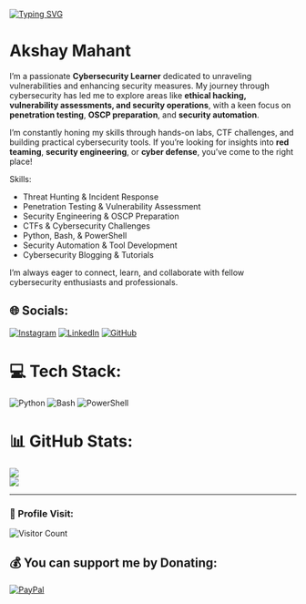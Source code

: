 

[![Typing SVG](https://readme-typing-svg.demolab.com?font=Fira+Code&pause=1000&color=00F712&random=false&width=435&lines=Hey%2C+I'm+Akshay+Mahant+%28the+0ffs3c%29)](https://git.io/typing-svg)

# Akshay Mahant

I’m a passionate **Cybersecurity Learner** dedicated to unraveling vulnerabilities and enhancing security measures. My journey through cybersecurity has led me to explore areas like **ethical hacking, vulnerability assessments, and security operations**, with a keen focus on **penetration testing**, **OSCP preparation**, and **security automation**.

I’m constantly honing my skills through hands-on labs, CTF challenges, and building practical cybersecurity tools. If you’re looking for insights into **red teaming**, **security engineering**, or **cyber defense**, you’ve come to the right place!

Skills:
- Threat Hunting & Incident Response
- Penetration Testing & Vulnerability Assessment
- Security Engineering & OSCP Preparation
- CTFs & Cybersecurity Challenges
- Python, Bash, & PowerShell
- Security Automation & Tool Development
- Cybersecurity Blogging & Tutorials

I’m always eager to connect, learn, and collaborate with fellow cybersecurity enthusiasts and professionals.

## 🌐 Socials:
[![Instagram](https://img.shields.io/badge/Instagram-%23E4405F.svg?logo=Instagram&logoColor=white)](https://www.instagram.com/cybersecurity_learner/) [![LinkedIn](https://img.shields.io/badge/LinkedIn-%230077B5.svg?logo=linkedin&logoColor=white)](https://www.linkedin.com/in/akshaymahant/) [![GitHub](https://img.shields.io/badge/GitHub-%23121011.svg?logo=github&logoColor=white)](https://github.com/akshaymahant)

# 💻 Tech Stack:
![Python](https://img.shields.io/badge/python-3670A0?style=for-the-badge&logo=python&logoColor=ffdd54) ![Bash](https://img.shields.io/badge/bash-%23121011.svg?style=for-the-badge&logo=gnu-bash&logoColor=white) ![PowerShell](https://img.shields.io/badge/PowerShell-%235391FE.svg?style=for-the-badge&logo=powershell&logoColor=white)

# 📊 GitHub Stats:
![](https://github-readme-streak-stats.herokuapp.com/?user=akshaymahant&theme=dark&hide_border=false)<br/>
![](https://github-readme-stats.vercel.app/api/top-langs/?username=akshaymahant&theme=dark&hide_border=false&include_all_commits=true&count_private=false&layout=compact)

---

### 👤 Profile Visit:
![Visitor Count](https://profile-counter.glitch.me/akshaymahant/count.svg)

## 💰 You can support me by Donating:
[![PayPal](https://img.shields.io/badge/PayPal-00457C?style=for-the-badge&logo=paypal&logoColor=white)](https://www.paypal.me/akshaymahant)

<!-- Proudly created with GPRM ( https://gprm.itsvg.in ) -->
